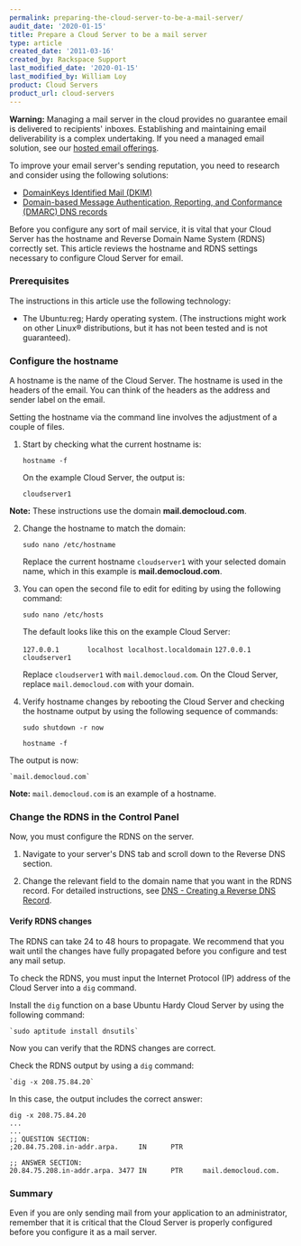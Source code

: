 ```yaml
---
permalink: preparing-the-cloud-server-to-be-a-mail-server/
audit_date: '2020-01-15'
title: Prepare a Cloud Server to be a mail server
type: article
created_date: '2011-03-16'
created_by: Rackspace Support
last_modified_date: '2020-01-15'
last_modified_by: William Loy
product: Cloud Servers
product_url: cloud-servers
---
```


**Warning:** Managing a mail server in the cloud provides no guarantee email is delivered to recipients' inboxes. Establishing and maintaining email deliverability is a complex undertaking. If you need a managed email solution, see our [hosted email offerings](https://support.rackspace.com/how-to/#cloud-office).  

To improve your email server's sending reputation, you need to research and consider using the following solutions:

-   [DomainKeys Identified Mail (DKIM)](/how-to/rackspace-cloud-dns-additional-resources)
-   [Domain-based Message Authentication, Reporting, and Conformance (DMARC) DNS records](http://www.dmarc.org/index.html)

Before you configure any sort of mail service, it is vital that your Cloud Server has the hostname and Reverse Domain Name System (RDNS) correctly set. This article reviews the hostname and RDNS settings necessary to configure Cloud Server for email.

### Prerequisites

The instructions in this article use the following technology:

-  The Ubuntu:reg; Hardy operating system. (The instructions might work on other Linux&reg;
   distributions, but it has not been tested and is not guaranteed).

### Configure the hostname

A hostname is the name of the Cloud Server. The hostname is used in the headers
of the email. You can think of the headers as the address and sender
label on the email.

Setting the hostname via the command line involves the adjustment of a
couple of files.

1. Start by checking what the current hostname is:

    `hostname -f`

   On the example Cloud Server, the output is:

    `cloudserver1`

  **Note:** These instructions use the domain **mail.democloud.com**.

2. Change the hostname to match the domain:

    `sudo nano /etc/hostname`

    Replace the current hostname `cloudserver1` with your selected domain name, which in this example is **mail.democloud.com**.

3. You can open the second file to edit for editing by using the following command:

    `sudo nano /etc/hosts`

    The default looks like this on the example Cloud Server:

    `127.0.0.1       localhost localhost.localdomain`
    `127.0.0.1       cloudserver1`

    Replace `cloudserver1` with `mail.democloud.com`. On the Cloud Server, replace `mail.democloud.com` with your domain.

4. Verify hostname changes by rebooting the Cloud Server and checking the hostname output
   by using the following sequence of commands:

    `sudo shutdown -r now`

    `hostname -f`

The output is now:

    `mail.democloud.com`

**Note:** `mail.democloud.com` is an example of a hostname.


### Change the RDNS in the Control Panel

Now, you must configure the RDNS on the server.

1. Navigate to your server's DNS tab and scroll down to the Reverse DNS
section.

2. Change the relevant field to the domain name that you want
in the RDNS record. For detailed instructions, see [DNS - Creating a Reverse DNS Record](/how-to/create-a-reverse-dns-record-0 "DNS - Creating a Reverse DNS Record").

#### Verify RDNS changes

The RDNS can take 24 to 48 hours to propagate. We recommend that you wait until
the changes have fully propagated before you configure and test any mail setup.

To check the RDNS, you must input the Internet Protocol (IP) address of the Cloud Server
into a `dig` command.

Install the `dig` function on a base Ubuntu Hardy Cloud Server by using the following command:

    `sudo aptitude install dnsutils`

Now you can verify that the RDNS changes are correct.

Check the RDNS output by using a `dig` command:

    `dig -x 208.75.84.20`

In this case, the output includes the correct answer:

    dig -x 208.75.84.20
    ...
    ...
    ;; QUESTION SECTION:
    ;20.84.75.208.in-addr.arpa.     IN      PTR

    ;; ANSWER SECTION:
    20.84.75.208.in-addr.arpa. 3477 IN      PTR     mail.democloud.com.

### Summary

Even if you are only sending mail from your application to an administrator, remember that it is critical that the Cloud Server is properly configured before you configure it as a mail server.
